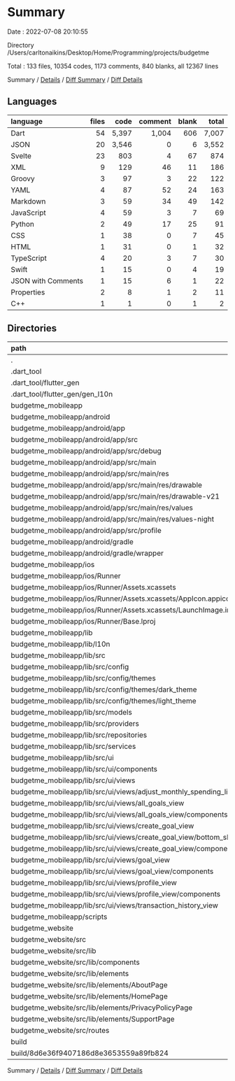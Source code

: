 # Summary

Date : 2022-07-08 20:10:55

Directory /Users/carltonaikins/Desktop/Home/Programming/projects/budgetme

Total : 133 files,  10354 codes, 1173 comments, 840 blanks, all 12367 lines

Summary / [Details](details.md) / [Diff Summary](diff.md) / [Diff Details](diff-details.md)

## Languages
| language | files | code | comment | blank | total |
| :--- | ---: | ---: | ---: | ---: | ---: |
| Dart | 54 | 5,397 | 1,004 | 606 | 7,007 |
| JSON | 20 | 3,546 | 0 | 6 | 3,552 |
| Svelte | 23 | 803 | 4 | 67 | 874 |
| XML | 9 | 129 | 46 | 11 | 186 |
| Groovy | 3 | 97 | 3 | 22 | 122 |
| YAML | 4 | 87 | 52 | 24 | 163 |
| Markdown | 3 | 59 | 34 | 49 | 142 |
| JavaScript | 4 | 59 | 3 | 7 | 69 |
| Python | 2 | 49 | 17 | 25 | 91 |
| CSS | 1 | 38 | 0 | 7 | 45 |
| HTML | 1 | 31 | 0 | 1 | 32 |
| TypeScript | 4 | 20 | 3 | 7 | 30 |
| Swift | 1 | 15 | 0 | 4 | 19 |
| JSON with Comments | 1 | 15 | 6 | 1 | 22 |
| Properties | 2 | 8 | 1 | 2 | 11 |
| C++ | 1 | 1 | 0 | 1 | 2 |

## Directories
| path | files | code | comment | blank | total |
| :--- | ---: | ---: | ---: | ---: | ---: |
| . | 133 | 10,354 | 1,173 | 840 | 12,367 |
| .dart_tool | 4 | 63 | 70 | 32 | 165 |
| .dart_tool/flutter_gen | 4 | 63 | 70 | 32 | 165 |
| .dart_tool/flutter_gen/gen_l10n | 3 | 61 | 69 | 31 | 161 |
| budgetme_mobileapp | 87 | 6,003 | 1,053 | 668 | 7,724 |
| budgetme_mobileapp/android | 13 | 216 | 48 | 33 | 297 |
| budgetme_mobileapp/android/app | 9 | 170 | 47 | 22 | 239 |
| budgetme_mobileapp/android/app/src | 7 | 65 | 44 | 9 | 118 |
| budgetme_mobileapp/android/app/src/debug | 1 | 5 | 3 | 1 | 9 |
| budgetme_mobileapp/android/app/src/main | 5 | 56 | 38 | 7 | 101 |
| budgetme_mobileapp/android/app/src/main/res | 4 | 26 | 32 | 6 | 64 |
| budgetme_mobileapp/android/app/src/main/res/drawable | 1 | 4 | 7 | 2 | 13 |
| budgetme_mobileapp/android/app/src/main/res/drawable-v21 | 1 | 4 | 7 | 2 | 13 |
| budgetme_mobileapp/android/app/src/main/res/values | 1 | 9 | 9 | 1 | 19 |
| budgetme_mobileapp/android/app/src/main/res/values-night | 1 | 9 | 9 | 1 | 19 |
| budgetme_mobileapp/android/app/src/profile | 1 | 4 | 3 | 1 | 8 |
| budgetme_mobileapp/android/gradle | 1 | 5 | 1 | 1 | 7 |
| budgetme_mobileapp/android/gradle/wrapper | 1 | 5 | 1 | 1 | 7 |
| budgetme_mobileapp/ios | 8 | 235 | 2 | 11 | 248 |
| budgetme_mobileapp/ios/Runner | 7 | 228 | 2 | 11 | 241 |
| budgetme_mobileapp/ios/Runner/Assets.xcassets | 3 | 148 | 0 | 4 | 152 |
| budgetme_mobileapp/ios/Runner/Assets.xcassets/AppIcon.appiconset | 1 | 122 | 0 | 1 | 123 |
| budgetme_mobileapp/ios/Runner/Assets.xcassets/LaunchImage.imageset | 2 | 26 | 0 | 3 | 29 |
| budgetme_mobileapp/ios/Runner/Base.lproj | 2 | 64 | 2 | 2 | 68 |
| budgetme_mobileapp/lib | 61 | 5,418 | 935 | 576 | 6,929 |
| budgetme_mobileapp/lib/l10n | 10 | 82 | 0 | 1 | 83 |
| budgetme_mobileapp/lib/src | 49 | 5,185 | 874 | 552 | 6,611 |
| budgetme_mobileapp/lib/src/config | 6 | 697 | 105 | 62 | 864 |
| budgetme_mobileapp/lib/src/config/themes | 5 | 632 | 87 | 40 | 759 |
| budgetme_mobileapp/lib/src/config/themes/dark_theme | 2 | 263 | 35 | 17 | 315 |
| budgetme_mobileapp/lib/src/config/themes/light_theme | 2 | 262 | 35 | 17 | 314 |
| budgetme_mobileapp/lib/src/models | 3 | 224 | 67 | 52 | 343 |
| budgetme_mobileapp/lib/src/providers | 5 | 34 | 85 | 19 | 138 |
| budgetme_mobileapp/lib/src/repositories | 3 | 165 | 55 | 58 | 278 |
| budgetme_mobileapp/lib/src/services | 2 | 67 | 34 | 17 | 118 |
| budgetme_mobileapp/lib/src/ui | 30 | 3,998 | 528 | 344 | 4,870 |
| budgetme_mobileapp/lib/src/ui/components | 8 | 902 | 143 | 77 | 1,122 |
| budgetme_mobileapp/lib/src/ui/views | 22 | 3,096 | 385 | 267 | 3,748 |
| budgetme_mobileapp/lib/src/ui/views/adjust_monthly_spending_limit_view | 1 | 121 | 17 | 8 | 146 |
| budgetme_mobileapp/lib/src/ui/views/all_goals_view | 3 | 359 | 51 | 27 | 437 |
| budgetme_mobileapp/lib/src/ui/views/all_goals_view/components | 2 | 194 | 34 | 13 | 241 |
| budgetme_mobileapp/lib/src/ui/views/create_goal_view | 7 | 1,396 | 123 | 124 | 1,643 |
| budgetme_mobileapp/lib/src/ui/views/create_goal_view/bottom_sheet_views | 5 | 957 | 87 | 77 | 1,121 |
| budgetme_mobileapp/lib/src/ui/views/create_goal_view/components | 1 | 350 | 17 | 32 | 399 |
| budgetme_mobileapp/lib/src/ui/views/goal_view | 7 | 875 | 126 | 80 | 1,081 |
| budgetme_mobileapp/lib/src/ui/views/goal_view/components | 6 | 728 | 103 | 61 | 892 |
| budgetme_mobileapp/lib/src/ui/views/profile_view | 3 | 256 | 51 | 18 | 325 |
| budgetme_mobileapp/lib/src/ui/views/profile_view/components | 2 | 187 | 34 | 10 | 231 |
| budgetme_mobileapp/lib/src/ui/views/transaction_history_view | 1 | 89 | 17 | 10 | 116 |
| budgetme_mobileapp/scripts | 2 | 49 | 17 | 25 | 91 |
| budgetme_website | 39 | 4,258 | 16 | 114 | 4,388 |
| budgetme_website/src | 27 | 856 | 6 | 79 | 941 |
| budgetme_website/src/lib | 22 | 772 | 4 | 60 | 836 |
| budgetme_website/src/lib/components | 4 | 184 | 0 | 9 | 193 |
| budgetme_website/src/lib/elements | 17 | 578 | 4 | 50 | 632 |
| budgetme_website/src/lib/elements/AboutPage | 1 | 27 | 0 | 2 | 29 |
| budgetme_website/src/lib/elements/HomePage | 1 | 33 | 0 | 2 | 35 |
| budgetme_website/src/lib/elements/PrivacyPolicyPage | 1 | 34 | 0 | 4 | 38 |
| budgetme_website/src/lib/elements/SupportPage | 4 | 132 | 0 | 12 | 144 |
| budgetme_website/src/routes | 1 | 24 | 0 | 3 | 27 |
| build | 2 | 2 | 0 | 0 | 2 |
| build/8d6e36f9407186d8e3653559a89fb824 | 2 | 2 | 0 | 0 | 2 |

Summary / [Details](details.md) / [Diff Summary](diff.md) / [Diff Details](diff-details.md)